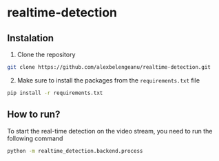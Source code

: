 # realtime-detection 

## Instalation
1. Clone the repository
```bash
git clone https://github.com/alexbelengeanu/realtime-detection.git
```
2. Make sure to install the packages from the `requirements.txt` file
```bash
pip install -r requirements.txt
```

## How to run?

To start the real-time detection on the video stream, you need to run the following command
```bash
python -m realtime_detection.backend.process 
```
